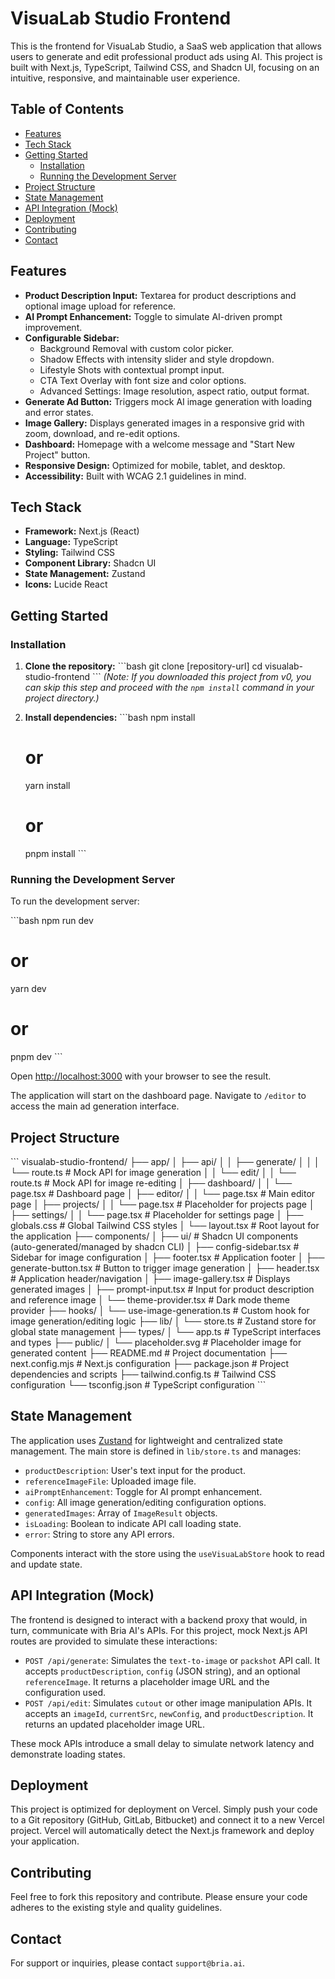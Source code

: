 # VisuaLab Studio Frontend

This is the frontend for VisuaLab Studio, a SaaS web application that allows users to generate and edit professional product ads using AI. This project is built with Next.js, TypeScript, Tailwind CSS, and Shadcn UI, focusing on an intuitive, responsive, and maintainable user experience.

## Table of Contents

-   [Features](#features)
-   [Tech Stack](#tech-stack)
-   [Getting Started](#getting-started)
    -   [Installation](#installation)
    -   [Running the Development Server](#running-the-development-server)
-   [Project Structure](#project-structure)
-   [State Management](#state-management)
-   [API Integration (Mock)](#api-integration-mock)
-   [Deployment](#deployment)
-   [Contributing](#contributing)
-   [Contact](#contact)

## Features

-   **Product Description Input:** Textarea for product descriptions and optional image upload for reference.
-   **AI Prompt Enhancement:** Toggle to simulate AI-driven prompt improvement.
-   **Configurable Sidebar:**
    -   Background Removal with custom color picker.
    -   Shadow Effects with intensity slider and style dropdown.
    -   Lifestyle Shots with contextual prompt input.
    -   CTA Text Overlay with font size and color options.
    -   Advanced Settings: Image resolution, aspect ratio, output format.
-   **Generate Ad Button:** Triggers mock AI image generation with loading and error states.
-   **Image Gallery:** Displays generated images in a responsive grid with zoom, download, and re-edit options.
-   **Dashboard:** Homepage with a welcome message and "Start New Project" button.
-   **Responsive Design:** Optimized for mobile, tablet, and desktop.
-   **Accessibility:** Built with WCAG 2.1 guidelines in mind.

## Tech Stack

-   **Framework:** Next.js (React)
-   **Language:** TypeScript
-   **Styling:** Tailwind CSS
-   **Component Library:** Shadcn UI
-   **State Management:** Zustand
-   **Icons:** Lucide React

## Getting Started

### Installation

1.  **Clone the repository:**
    \`\`\`bash
    git clone [repository-url]
    cd visualab-studio-frontend
    \`\`\`
    *(Note: If you downloaded this project from v0, you can skip this step and proceed with the `npm install` command in your project directory.)*

2.  **Install dependencies:**
    \`\`\`bash
    npm install
    # or
    yarn install
    # or
    pnpm install
    \`\`\`

### Running the Development Server

To run the development server:

\`\`\`bash
npm run dev
# or
yarn dev
# or
pnpm dev
\`\`\`

Open [http://localhost:3000](http://localhost:3000) with your browser to see the result.

The application will start on the dashboard page. Navigate to `/editor` to access the main ad generation interface.

## Project Structure

\`\`\`
visualab-studio-frontend/
├── app/
│   ├── api/
│   │   ├── generate/
│   │   │   └── route.ts  # Mock API for image generation
│   │   └── edit/
│   │       └── route.ts    # Mock API for image re-editing
│   ├── dashboard/
│   │   └── page.tsx      # Dashboard page
│   ├── editor/
│   │   └── page.tsx      # Main editor page
│   ├── projects/
│   │   └── page.tsx      # Placeholder for projects page
│   ├── settings/
│   │   └── page.tsx      # Placeholder for settings page
│   ├── globals.css       # Global Tailwind CSS styles
│   └── layout.tsx        # Root layout for the application
├── components/
│   ├── ui/               # Shadcn UI components (auto-generated/managed by shadcn CLI)
│   ├── config-sidebar.tsx # Sidebar for image configuration
│   ├── footer.tsx        # Application footer
│   ├── generate-button.tsx # Button to trigger image generation
│   ├── header.tsx        # Application header/navigation
│   ├── image-gallery.tsx # Displays generated images
│   ├── prompt-input.tsx  # Input for product description and reference image
│   └── theme-provider.tsx # Dark mode theme provider
├── hooks/
│   └── use-image-generation.ts # Custom hook for image generation/editing logic
├── lib/
│   └── store.ts          # Zustand store for global state management
├── types/
│   └── app.ts            # TypeScript interfaces and types
├── public/
│   └── placeholder.svg   # Placeholder image for generated content
├── README.md             # Project documentation
├── next.config.mjs       # Next.js configuration
├── package.json          # Project dependencies and scripts
├── tailwind.config.ts    # Tailwind CSS configuration
└── tsconfig.json         # TypeScript configuration
\`\`\`

## State Management

The application uses [Zustand](https://zustand-bear.github.io/zustand/) for lightweight and centralized state management. The main store is defined in `lib/store.ts` and manages:

-   `productDescription`: User's text input for the product.
-   `referenceImageFile`: Uploaded image file.
-   `aiPromptEnhancement`: Toggle for AI prompt enhancement.
-   `config`: All image generation/editing configuration options.
-   `generatedImages`: Array of `ImageResult` objects.
-   `isLoading`: Boolean to indicate API call loading state.
-   `error`: String to store any API errors.

Components interact with the store using the `useVisuaLabStore` hook to read and update state.

## API Integration (Mock)

The frontend is designed to interact with a backend proxy that would, in turn, communicate with Bria AI's APIs. For this project, mock Next.js API routes are provided to simulate these interactions:

-   `POST /api/generate`: Simulates the `text-to-image` or `packshot` API call. It accepts `productDescription`, `config` (JSON string), and an optional `referenceImage`. It returns a placeholder image URL and the configuration used.
-   `POST /api/edit`: Simulates `cutout` or other image manipulation APIs. It accepts an `imageId`, `currentSrc`, `newConfig`, and `productDescription`. It returns an updated placeholder image URL.

These mock APIs introduce a small delay to simulate network latency and demonstrate loading states.

## Deployment

This project is optimized for deployment on Vercel. Simply push your code to a Git repository (GitHub, GitLab, Bitbucket) and connect it to a new Vercel project. Vercel will automatically detect the Next.js framework and deploy your application.

## Contributing

Feel free to fork this repository and contribute. Please ensure your code adheres to the existing style and quality guidelines.

## Contact

For support or inquiries, please contact `support@bria.ai`.
